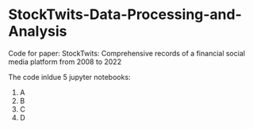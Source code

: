 # StockTwits-Data-Processing-and-Analysis
Code for paper: StockTwits: Comprehensive records of a financial social media platform from 2008 to 2022

The code inldue 5 jupyter notebooks: 
1. A
2. B
3. C
4. D
